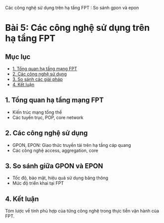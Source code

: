 Các công nghệ sử dụng trên hạ tầng FPT :
So sánh gpon và epon

# Bài 5: Các công nghệ sử dụng trên hạ tầng FPT

## Mục lục

- [1. Tổng quan hạ tầng mạng FPT](#1-tổng-quan-hạ-tầng-mạng-fpt)
- [2. Các công nghệ sử dụng](#2-các-công-nghệ-sử-dụng)
- [3. So sánh các giải pháp](#3-so-sánh-các-giải-pháp)
- [4. Kết luận](#4-kết-luận)

## 1. Tổng quan hạ tầng mạng FPT

- Kiến trúc mạng tổng thể
- Các tuyến trục, POP, core network

## 2. Các công nghệ sử dụng

- GPON, EPON: Giao thức truyền tải trên hạ tầng cáp quang
- Các công nghệ access, aggregation, core

## 3. So sánh giữa GPON và EPON

- Tốc độ, bảo mật, hiệu quả sử dụng băng thông
- Mức độ triển khai tại FPT

## 4. Kết luận

Tóm lược về tính phù hợp của từng công nghệ trong thực tiễn vận hành của FPT.
